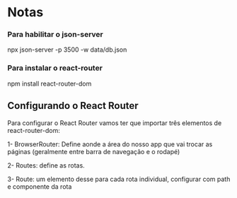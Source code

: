 # Notas

### Para habilitar o json-server
npx json-server -p 3500 -w data/db.json

### Para instalar o react-router
npm install react-router-dom

## Configurando o React Router
Para configurar o React Router vamos ter que importar três elementos de react-router-dom:

1- BrowserRouter: Define aonde a área do nosso app que vai trocar as páginas (geralmente entre barra de navegação e o rodapé)

2- Routes: define as rotas.

3- Route: um elemento desse para cada rota individual, configurar com path e componente da rota